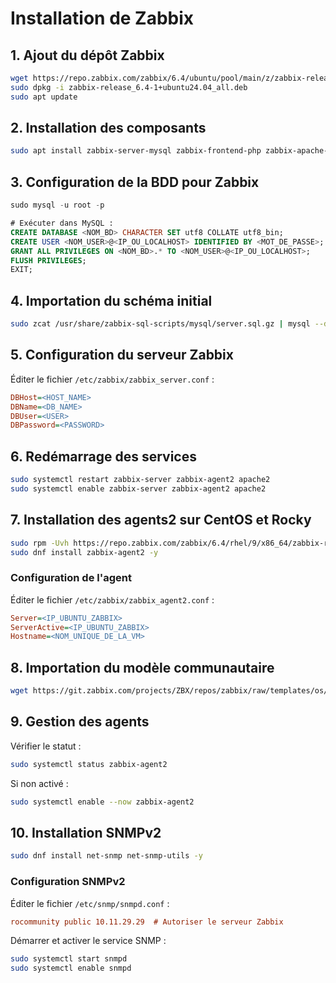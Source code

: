 # Installation de Zabbix

## 1. Ajout du dépôt Zabbix

```bash
wget https://repo.zabbix.com/zabbix/6.4/ubuntu/pool/main/z/zabbix-release/zabbix-release_6.4-1+ubuntu24.04_all.deb
sudo dpkg -i zabbix-release_6.4-1+ubuntu24.04_all.deb
sudo apt update
```

## 2. Installation des composants

```bash
sudo apt install zabbix-server-mysql zabbix-frontend-php zabbix-apache-conf zabbix-sql-scripts zabbix-agent mysql-server -y
```

## 3. Configuration de la BDD pour Zabbix

```sql
sudo mysql -u root -p

# Exécuter dans MySQL :
CREATE DATABASE <NOM_BD> CHARACTER SET utf8 COLLATE utf8_bin;
CREATE USER <NOM_USER>@<IP_OU_LOCALHOST> IDENTIFIED BY <MOT_DE_PASSE>;
GRANT ALL PRIVILEGES ON <NOM_BD>.* TO <NOM_USER>@<IP_OU_LOCALHOST>;
FLUSH PRIVILEGES;
EXIT;
```

## 4. Importation du schéma initial

```bash
sudo zcat /usr/share/zabbix-sql-scripts/mysql/server.sql.gz | mysql --default-character-set=utf8mb4 -u zabbix -p Zabbix
```

## 5. Configuration du serveur Zabbix

Éditer le fichier `/etc/zabbix/zabbix_server.conf` :

```ini
DBHost=<HOST_NAME>
DBName=<DB_NAME>
DBUser=<USER>
DBPassword=<PASSWORD>
```

## 6. Redémarrage des services

```bash
sudo systemctl restart zabbix-server zabbix-agent2 apache2
sudo systemctl enable zabbix-server zabbix-agent2 apache2
```

## 7. Installation des agents2 sur CentOS et Rocky

```bash
sudo rpm -Uvh https://repo.zabbix.com/zabbix/6.4/rhel/9/x86_64/zabbix-release-6.4-1.el9.noarch.rpm
sudo dnf install zabbix-agent2 -y
```

### Configuration de l'agent

Éditer le fichier `/etc/zabbix/zabbix_agent2.conf` :

```ini
Server=<IP_UBUNTU_ZABBIX>
ServerActive=<IP_UBUNTU_ZABBIX>
Hostname=<NOM_UNIQUE_DE_LA_VM>
```

## 8. Importation du modèle communautaire

```bash
wget https://git.zabbix.com/projects/ZBX/repos/zabbix/raw/templates/os/Linux_agent2.xml
```

## 9. Gestion des agents

Vérifier le statut :
```bash
sudo systemctl status zabbix-agent2
```

Si non activé :
```bash
sudo systemctl enable --now zabbix-agent2
```

## 10. Installation SNMPv2

```bash
sudo dnf install net-snmp net-snmp-utils -y
```

### Configuration SNMPv2

Éditer le fichier `/etc/snmp/snmpd.conf` :

```ini
rocommunity public 10.11.29.29  # Autoriser le serveur Zabbix
```

Démarrer et activer le service SNMP :
```bash
sudo systemctl start snmpd
sudo systemctl enable snmpd
```
